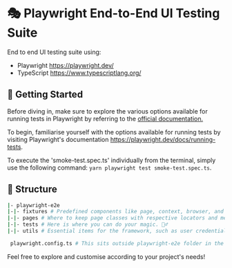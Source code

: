 # 🎭 Playwright End-to-End UI Testing Suite

End to end UI testing suite using:

- Playwright https://playwright.dev/
- TypeScript https://www.typescriptlang.org/

## 🤖 Getting Started

Before diving in, make sure to explore the various options available for running tests in Playwright by referring to the [official documentation.](https://playwright.dev/docs/running-tests) 

To begin, familiarise yourself with the options available for running tests by visiting Playwright's documentation https://playwright.dev/docs/running-tests.

To execute the 'smoke-test.spec.ts' individually from the terminal,  simply use the following command: `yarn playwright test smoke-test.spec.ts`.

## 📁 Structure

```sh
|- playwright-e2e
|-|- fixtures # Predefined components like page, context, browser, and browserName that you can use across different test cases.
|-|- pages # Where to keep page classes with respective locators and methods. We utilise POM (Page Object Modeling).
|-|- tests # Here is where you can do your magic. 🧙‍♂️
|-|- utils # Essential items for the framework, such as user credentials and URLs.

 playwright.config.ts # This sits outside playwright-e2e folder in the projects root. It is the config file for playwright only tests.

```
Feel free to explore and customise according to your project's needs!

